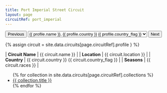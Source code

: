 ```yaml
---
title: Port Imperial Street Circuit
layout: page
circuitRef: port_imperial
---
```


<div id="collection-navigation">
<button onclick="selector.options[selector.selectedIndex-1].value && (window.location = selector.options[selector.selectedIndex-1].value);">Previous</button>
<select id="selector" onchange="this.options[this.selectedIndex].value && (window.location = this.options[this.selectedIndex].value);">
{% for circuitRef in site.data.circuitRefs %}
{% if circuitRef == page.circuitRef %}
{% assign selected = "selected" %}
{% else %}
{% assign selected = "" %}
{% endif %}
{% assign profile = site.data.circuits[circuitRef].profile %}
<option value="/f1/circuits/{{ circuitRef }}" {{ selected }}>
{{ profile.name }}, {{ profile.country }} {{ profile.country_flag }}
</option>
{% endfor %}
</select>
<button onclick="selector.options[selector.selectedIndex+1].value && (window.location = selector.options[selector.selectedIndex+1].value);">Next</button>
</div>

{% assign circuit = site.data.circuits[page.circuitRef].profile } %}

| **Circuit Name** | {{ circuit.name }}     |
| **Location**     | {{ circuit.location }} |
| **Country**      | {{ circuit.country }} {{ circuit.country_flag }} |
| **Seasons**      | {{ circuit.races }} |

<ul>
{% for collection in site.data.circuits[page.circuitRef].collections %}
<li><a href="{{ collection.url }}">{{ collection.title }}</a></li>
{% endfor %}
</ul>
